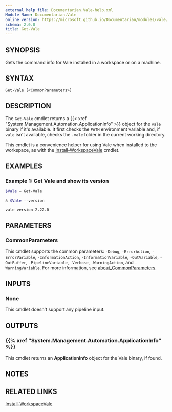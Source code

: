 ```yaml
---
external help file: Documentarian.Vale-help.xml
Module Name: Documentarian.Vale
online version: https://microsoft.github.io/Documentarian/modules/vale/reference/cmdlets/get-vale
schema: 2.0.0
title: Get-Vale
---
```


## SYNOPSIS

Gets the command info for Vale installed in a workspace or on a machine.

## SYNTAX

```
Get-Vale [<CommonParameters>]
```

## DESCRIPTION

The `Get-Vale` cmdlet returns a {{< xref "System.Management.Automation.ApplicationInfo" >}} object
for the `vale` binary if it's available. It first checks the `PATH` environment variable and, if
`vale` isn't available, checks the `.vale` folder in the current working directory.

This cmdlet is a convenience helper for using Vale when installed to the workspace, as with the
[Install-WorkspaceVale][01] cmdlet.

## EXAMPLES

### Example 1: Get Vale and show its version

```powershell
$Vale = Get-Vale

& $Vale --version
```

```output
vale version 2.22.0
```

## PARAMETERS

### CommonParameters

This cmdlet supports the common parameters: `-Debug`, `-ErrorAction`, `-ErrorVariable`,
`-InformationAction`, `-InformationVariable`, `-OutVariable`, `-OutBuffer`, `-PipelineVariable`,
`-Verbose`, `-WarningAction`, and `-WarningVariable`. For more information, see
[about_CommonParameters][acp].

## INPUTS

### None

This cmdlet doesn't support any pipeline input.

## OUTPUTS

### {{% xref "System.Management.Automation.ApplicationInfo" %}}

This cmdlet returns an **ApplicationInfo** object for the Vale binary, if found.

## NOTES

## RELATED LINKS

[Install-WorkspaceVale][01]

<!-- Link reference definitions -->
[01]: ../install-workspacevale
[acp]: http://go.microsoft.com/fwlink/?LinkID=113216
